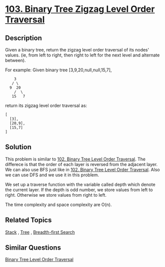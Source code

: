 # [103. Binary Tree Zigzag Level Order Traversal](https://leetcode.com/problems/binary-tree-zigzag-level-order-traversal)

## Description

Given a binary tree, return the zigzag level order traversal of its nodes' values. (ie, from left to right, then right to left for the next level and alternate between).

For example:
Given binary tree [3,9,20,null,null,15,7],

```
    3
   / \
  9  20
    /  \
   15   7
```



return its zigzag level order traversal as:

```
[
  [3],
  [20,9],
  [15,7]
]
```



## Solution

This problem is similar to [102. Binary Tree Level Order Traversal](https://github.com/mtmmy/Leetcode/tree/master/Java/Leetcode/src/main/java/com/leetcode/_0102_BinaryTreeLevelOrderTraversal). The differece is that the order of each layer is reversed from the adjacent layer. We can also use BFS just like in [102. Binary Tree Level Order Traversal](https://github.com/mtmmy/Leetcode/tree/master/Java/Leetcode/src/main/java/com/leetcode/_0102_BinaryTreeLevelOrderTraversal). Also we can use DFS and we use it in this problem.

We set up a traverse function with the variable called depth which denote the current layer. If the depth is odd number, we store values from left to right. Otherwise we store values from right to left.

The time complexity and space complexity are O(n).

## Related Topics

[Stack](https://leetcode.com/tag/stack/) , [Tree](https://leetcode.com/tag/tree/) , [Breadth-first Search](https://leetcode.com/tag/breadth-first-search/) 

## Similar Questions

[Binary Tree Level Order Traversal](https://leetcode.com/problems/binary-tree-level-order-traversal/)
